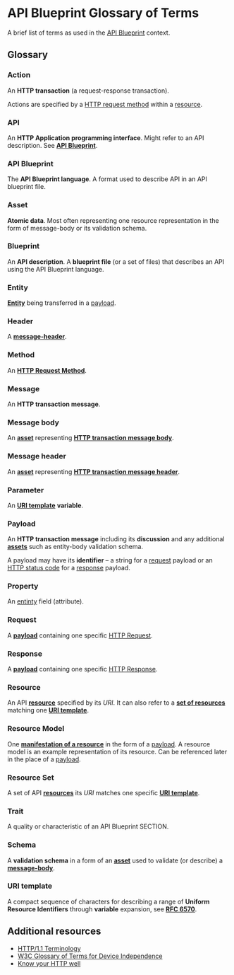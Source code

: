 # API Blueprint Glossary of Terms

A brief list of terms as used in the [API Blueprint](http://apiblueprint.org) context.

## Glossary

<a name="def-action"></a>
### Action
An **HTTP transaction** (a request-response transaction). 

Actions are specified by a [HTTP request method](#def-method) within a [resource](#def-resource). 

<a name="def-api"></a>
### API
An **HTTP Application programming interface**. Might refer to an API description. See [**API Blueprint**](#def-api-blueprint).

<a name="def-api-blueprint"></a>
### API Blueprint
The **API Blueprint language**. A format used to describe API in an API blueprint file.

<a name="def-asset"></a>
### Asset
**Atomic data**. Most often representing one resource representation in the form of message-body or its validation schema.

<a name="def-blueprint"></a>
### Blueprint
An **API description**. A **blueprint file** (or a set of files) that describes an API using the API Blueprint language.

<a name="def-entity"></a>
### Entity
[**Entity**](http://www.w3.org/Protocols/rfc2616/rfc2616-sec7.html) being transferred in a [payload](#def-payload).

<a name="def-header"></a>
### Header
A [**message-header**](#def-message-header).

<a name="def-method"></a>
### Method
An [**HTTP Request Method**](http://en.wikipedia.org/wiki/Hypertext_Transfer_Protocol#Request_methods).

<a name="def-message"></a>
### Message
An **HTTP transaction message**.

<a name="def-message-body"></a>
### Message body
An [**asset**](#def-asset) representing [**HTTP transaction message body**](http://en.wikipedia.org/wiki/HTTP_body_data). 

<a name="def-message-header"></a>
### Message header
An [**asset**](#def-asset) representing [**HTTP transaction message header**](http://en.wikipedia.org/wiki/List_of_HTTP_header_fields). 
<a name="def-parameter"></a>
### Parameter
An [**URI template**](#def-uri-template) **variable**. 

<a name="def-payload"></a>
### Payload
An **HTTP transaction message** including its **discussion** and any additional [**assets**](#def-asset) such as entity-body validation schema.

A payload may have its **identifier** – a string for a [request](#def-request) payload or an [HTTP status code](http://en.wikipedia.org/wiki/List_of_HTTP_status_codes) for a [response](#def-response) payload.

<a name="def-property"></a>
### Property
An [entinty](#def-entity) field (attribute).

<a name="def-request"></a>
### Request
A [**payload**](#def-payload) containing one specific [HTTP Request](http://www.w3.org/TR/di-gloss/#def-http-request).

<a name="def-response"></a>
### Response
A [**payload**](#def-payload) containing one specific [HTTP Response](http://www.w3.org/TR/di-gloss/#def-http-response).

<a name="def-resource"></a>
### Resource
An API [**resource**](http://www.w3.org/TR/di-gloss/#def-resource) specified by its *URI*. It can also refer to a [**set of resources**](#def-resource) matching one [**URI template**](#def-uri-template).

<a name="def-resource-model"></a>
### Resource Model
One [**manifestation of a resource**](http://www.w3.org/TR/di-gloss/#def-resource-manifestation) in the form of a [payload](#def-payload). A resource model is an example representation of its resource. Can be referenced later in the place of a [payload](#def-payload).

<a name="def-resource-set"></a>
### Resource Set
A set of API [**resources**](http://www.w3.org/TR/di-gloss/#def-resource) its *URI* matches one specific  [**URI template**](#def-uri-template).

<a name="def-trait"></a>
### Trait
A quality or characteristic of an API Blueprint SECTION.

<a name="def-schema"></a>
### Schema
A **validation schema** in a form of an [**asset**](#def-asset) used to validate (or describe) a [**message-body**](#def-message-body).

<a name="def-uri-template"></a>
### URI template
A compact sequence of characters for describing a range of **Uniform Resource Identifiers** through **variable** expansion, see [**RFC 6570**](http://tools.ietf.org/html/rfc6570).

## Additional resources

+ [HTTP/1.1 Terminology](http://www.w3.org/Protocols/rfc2616/rfc2616-sec1.html#sec1.3)
+ [W3C Glossary of Terms for Device Independence](http://www.w3.org/TR/di-gloss)
+ [Know your HTTP well](https://github.com/for-GET/know-your-http-well)
